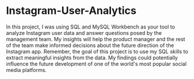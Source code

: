 # Instagram-User-Analytics

In this project, I was using SQL and MySQL Workbench as your tool to analyze Instagram user data and answer questions posed by the management team. My insights will help the product manager and the rest of the team make informed decisions about the future direction of the Instagram app.
Remember, the goal of this project is to use my SQL skills to extract meaningful insights from the data. My findings could potentially influence the future development of one of the world's most popular social media platforms.

